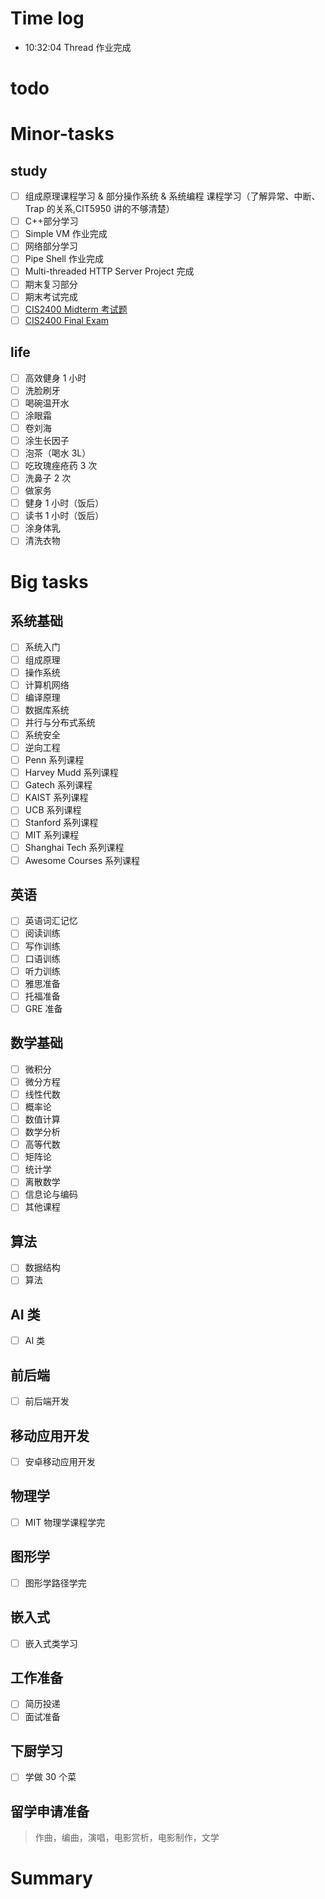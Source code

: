 # Time log

- 10:32:04 Thread 作业完成

# todo

# Minor-tasks

## study

- [ ] 组成原理课程学习 & 部分操作系统 & 系统编程 课程学习（了解异常、中断、Trap 的关系,CIT5950 讲的不够清楚）
- [ ] C++部分学习
- [ ] Simple VM 作业完成
- [ ] 网络部分学习
- [ ] Pipe Shell 作业完成
- [ ] Multi-threaded HTTP Server Project 完成
- [ ] 期末复习部分
- [ ] 期末考试完成
- [ ] [CIS2400 Midterm 考试题](https://www.seas.upenn.edu/~cis2400/22fa/exams/midterm)
- [ ] [CIS2400 Final Exam](https://www.seas.upenn.edu/~cis2400/22fa/exams/final)

## life

- [ ] 高效健身 1 小时
- [ ] 洗脸刷牙
- [ ] 喝碗温开水
- [ ] 涂眼霜
- [ ] 卷刘海
- [ ] 涂生长因子
- [ ] 泡茶（喝水 3L）
- [ ] 吃玫瑰痤疮药 3 次
- [ ] 洗鼻子 2 次
- [ ] 做家务
- [ ] 健身 1 小时（饭后）
- [ ] 读书 1 小时（饭后）
- [ ] 涂身体乳
- [ ] 清洗衣物

# Big tasks

## 系统基础

- [ ] 系统入门
- [ ] 组成原理
- [ ] 操作系统
- [ ] 计算机网络
- [ ] 编译原理
- [ ] 数据库系统
- [ ] 并行与分布式系统
- [ ] 系统安全
- [ ] 逆向工程
- [ ] Penn 系列课程
- [ ] Harvey Mudd 系列课程
- [ ] Gatech 系列课程
- [ ] KAIST 系列课程
- [ ] UCB 系列课程
- [ ] Stanford 系列课程
- [ ] MIT 系列课程
- [ ] Shanghai Tech 系列课程
- [ ] Awesome Courses 系列课程

## 英语

- [ ] 英语词汇记忆
- [ ] 阅读训练
- [ ] 写作训练
- [ ] 口语训练
- [ ] 听力训练
- [ ] 雅思准备
- [ ] 托福准备
- [ ] GRE 准备

## 数学基础

- [ ] 微积分
- [ ] 微分方程
- [ ] 线性代数
- [ ] 概率论
- [ ] 数值计算
- [ ] 数学分析
- [ ] 高等代数
- [ ] 矩阵论
- [ ] 统计学
- [ ] 离散数学
- [ ] 信息论与编码
- [ ] 其他课程

## 算法

- [ ] 数据结构
- [ ] 算法

## AI 类

- [ ] AI 类

## 前后端

- [ ] 前后端开发

## 移动应用开发

- [ ] 安卓移动应用开发

## 物理学

- [ ] MIT 物理学课程学完

## 图形学

- [ ] 图形学路径学完

## 嵌入式

- [ ] 嵌入式类学习

## 工作准备

- [ ] 简历投递
- [ ] 面试准备

## 下厨学习

- [ ] 学做 30 个菜

## 留学申请准备

> 作曲，编曲，演唱，电影赏析，电影制作，文学

# Summary

